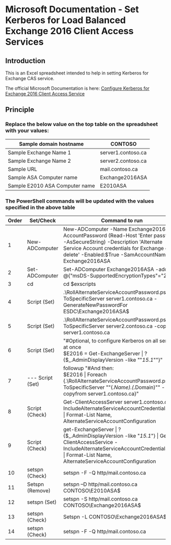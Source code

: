 # Microsoft Documentation - Set Kerberos for Load Balanced Exchange 2016 Client Access Services

## Introduction
This is an Excel spreadsheet intended to help in setting Kerberos for Exchange CAS service.

The official Microsoft Documentation is here:
[Configure Kerberos for Exchange 2016 Client Access Service](https://docs.microsoft.com/en-us/exchange/architecture/client-access/kerberos-auth-for-load-balanced-client-access?view=exchserver-2016)

## Principle

### Replace the below value on the top table on the spreadsheet with your values:

|Sample domain hostname|CONTOSO|
|----------------------|-------|
|Sample Exchange Name 1|server1.contoso.ca|
|Sample Exchange Name 2|server2.contoso.ca|
|Sample URL|mail.contoso.ca|
|Sample ASA Computer name|Exchange2016ASA|
|Sample E2010 ASA Computer name|E2010ASA|

### The PowerShell commands will be updated with the values specified in the above table

|Order|Set/Check|Command to run|
|-----|---------|--------------|
|1|New-ADComputer|New-ADComputer -Name Exchange2016ASA -AccountPassword (Read-Host 'Enter password' -AsSecureString) -Description 'Alternate Service Account credentials for Exchange do not delete' -Enabled:$True -SamAccountName Exchange2016ASA|
|2|Set-ADComputer|Set-ADComputer Exchange2016ASA -add @{"msDS-SupportedEncryptionTypes"="28"}|
|3|cd|cd $exscripts|
|4|Script (Set)|.\RollAlternateServiceAccountPassword.ps1 -ToSpecificServer server1.contoso.ca -GenerateNewPasswordFor ESDC\Exchange2016ASA$|
|5|Script (Set)|.\RollAlternateServiceAccountPassword.ps1 -ToSpecificServer server2.contoso.ca -copyfrom server1.contoso.ca|
|6|Script (Set)|"#Optional, to configure Kerberos on all servers at once <br>$E2016 = Get-ExchangeServer \| ? {$_.AdminDisplayVersion -like ""*15.1*""}"|
|7|--- Script (Set)|followup	"#And then: <br>$E2016 \| Foreach {.\RollAlternateServiceAccountPassword.ps1 -ToSpecificServer ""$($_.Name).$($_.Domain)"" -copyfrom server1.contoso.ca}"|
|8|Script (Check)|Get-ClientAccessServer server1.contoso.ca -IncludeAlternateServiceAccountCredentialStatus \| Format-List Name, AlternateServiceAccountConfiguration|
|9|Script (Check)|get-ExchangeServer \| ? {$_.AdminDisplayVersion -like "*15.1*"} \| Get-ClientAccessService -IncludeAlternateServiceAccountCredentialStatus \| Format-List Name, AlternateServiceAccountConfiguration|
|10|setspn (Check)|setspn -F -Q http/mail.contoso.ca|
|11|Setspn (Remove)|setspn –D http/mail.contoso.ca CONTOSO\E2010ASA$|
|12|setspn (Set)|setspn -S http/mail.contoso.ca CONTOSO\Exchange2016ASA$|
|13|setspn (Check)|Setspn -L CONTOSO\Exchange2016ASA$|
|14|setspn (Check)|setspn -F -Q http/mail.contoso.ca|

